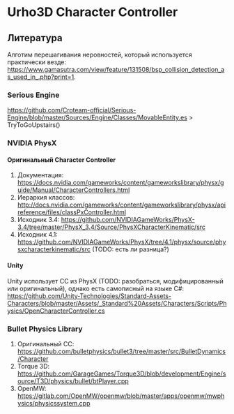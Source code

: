 # Urho3D Character Controller

## Литература

Алготим перешагивания неровностей, который используется практически везде: <https://www.gamasutra.com/view/feature/131508/bsp_collision_detection_as_used_in_.php?print=1>.

### Serious Engine

<https://github.com/Croteam-official/Serious-Engine/blob/master/Sources/Engine/Classes/MovableEntity.es> > TryToGoUpstairs()

### NVIDIA PhysX

#### Оригинальный Character Controller

1. Документация: <https://docs.nvidia.com/gameworks/content/gameworkslibrary/physx/guide/Manual/CharacterControllers.html>
2. Иерархия классов: <http://docs.nvidia.com/gameworks/content/gameworkslibrary/physx/apireference/files/classPxController.html>
3. Исходник 3.4: <https://github.com/NVIDIAGameWorks/PhysX-3.4/tree/master/PhysX_3.4/Source/PhysXCharacterKinematic/src>
4. Исходник 4.1: <https://github.com/NVIDIAGameWorks/PhysX/tree/4.1/physx/source/physxcharacterkinematic/src> (TODO: есть ли разница?)

#### Unity

Unity использует CC из PhysX (TODO: разобраться, модифицированный или оригинальный), однако
есть самописный на языке C#: <https://github.com/Unity-Technologies/Standard-Assets-Characters/blob/master/Assets/_Standard%20Assets/Characters/Scripts/Physics/OpenCharacterController.cs>

### Bullet Physics Library

1. Оригинальный CC: <https://github.com/bulletphysics/bullet3/tree/master/src/BulletDynamics/Character>
2. Torque 3D: <https://github.com/GarageGames/Torque3D/blob/development/Engine/source/T3D/physics/bullet/btPlayer.cpp>
3. OpenMW: <https://gitlab.com/OpenMW/openmw/blob/master/apps/openmw/mwphysics/physicssystem.cpp>
